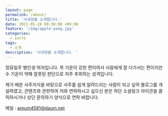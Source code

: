 ```yaml
---
layout: page
permalink: /about/
title: '사과양을 소개합니다.'
date: 2021-05-28 09:30:00 +09:00
feature: '/img/apple-yang.jpg'
categories:
  - intro
tags:
  - 소개
description: '사과양을 소개합니다. '
---
```


정묘일주 병인생 여자입니다.
목 기운이 강한 편이여서 사람에게 잘 다가서는 편이지만
수 기운이 약해 잘못된 판단으로 자주 후회하는 성격입니다.

제가 배운 사주지식을 바탕으로 사주를 쉽게 알려드리는 사람이 되고 싶어 블로그를 개설하였고,
콘텐츠와 관련하여 저와 연락하시고 싶으신 분은 하단 소셜링크 아이콘을 클릭하시거나 상단 문의하기 양식으로 연락 바랍니다.

메일 : areum4581@daum.net
